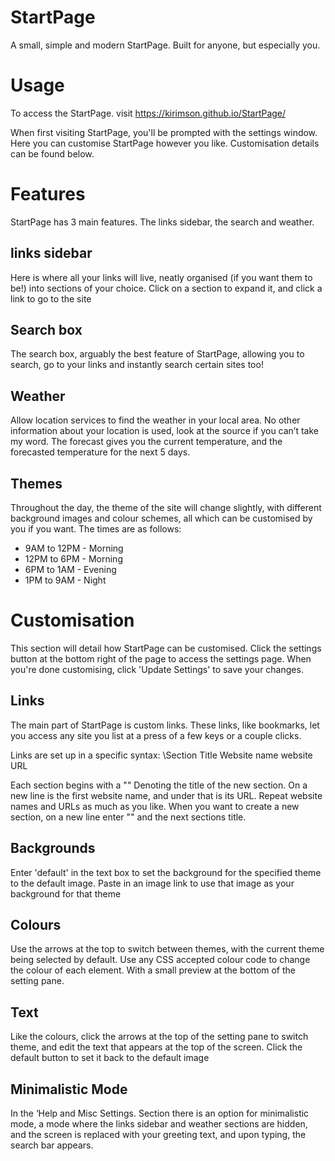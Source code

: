 # StartPage

A small, simple and modern StartPage. Built for anyone, but especially you.

<h1>Usage</h1>

To access the StartPage. visit https://kirimson.github.io/StartPage/

When first visiting StartPage, you'll be prompted with the settings window. Here you can customise StartPage however you like. Customisation details can be found below.

<h1>Features</h1>
StartPage has 3 main features. The links sidebar, the search and weather.
<h2>links sidebar</h2>
Here is where all your links will live, neatly organised (if you want them to be!) into sections of your choice. Click on a section to expand it, and click a link to go to the site
<h2>Search box</h2>
The search box, arguably the best feature of StartPage, allowing you to search, go to your links and instantly search certain sites too!
<h2>Weather</h2>
Allow location services to find the weather in your local area. No other information about your location is used, look at the source if you can’t take my word. The forecast gives you the current temperature, and the forecasted temperature for the next 5 days.
<h2>Themes</h2>
Throughout the day, the theme of the site will change slightly, with different background images and colour schemes, all which can be customised by you if you want. The times are as follows:
<ul>
<li>9AM to 12PM - Morning</li>
<li>12PM to 6PM - Morning</li>
<li>6PM to 1AM - Evening</li>
<li>1PM to 9AM - Night</li>
</ul>

<h1>Customisation</h1>
This section will detail how StartPage can be customised. Click the settings button at the bottom right of the page to access the settings page. When you're done customising, click 'Update Settings' to save your changes.
<h2>Links</h2>
The main part of StartPage is custom links. These links, like bookmarks, let you access any site you list at a press of a few keys or a couple clicks.

Links are set up in a specific syntax:
\Section Title
Website name
website URL

Each section begins with a "\" Denoting the title of the new section. On a new line is the first website name, and under that is its URL. Repeat website names and URLs as much as you like. When you want to create a new section, on a new line enter "\" and the next sections title.

<h2>Backgrounds</h2>
Enter 'default' in the text box to set the background for the specified theme to the default image. Paste in an image link to use that image as your background for that theme

<h2>Colours</h2>
Use the arrows at the top to switch between themes, with the current theme being selected by default. Use any CSS accepted colour code to change the colour of each element. With a small preview at the bottom of the setting pane.
<h2>Text</h2>
Like the colours, click the arrows at the top of the setting pane to switch theme, and edit the text that appears at the top of the screen. Click the default button to set it back to the default image
<h2>Minimalistic Mode</h2>
In the ‘Help and Misc Settings. Section there is an option for minimalistic mode, a mode where the links sidebar and weather sections are hidden, and the screen is replaced with your greeting text, and upon typing, the search bar appears. 
